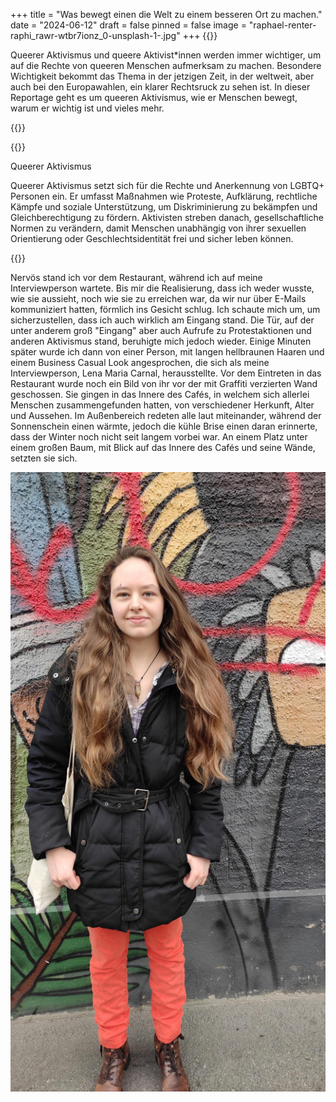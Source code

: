 +++
title = "Was bewegt einen die Welt zu einem besseren Ort zu machen."
date = "2024-06-12"
draft = false
pinned = false
image = "raphael-renter-raphi_rawr-wtbr7ionz_0-unsplash-1-.jpg"
+++
{{<lead>}}

Queerer Aktivismus und queere Aktivist*innen werden immer wichtiger, um auf die Rechte von queeren Menschen aufmerksam zu machen. Besondere Wichtigkeit bekommt das Thema in der jetzigen Zeit, in der weltweit, aber auch bei den Europawahlen, ein klarer Rechtsruck zu sehen ist. In dieser Reportage geht es um queeren Aktivismus, wie er Menschen bewegt, warum er wichtig ist und vieles mehr.

{{</lead>}}

{{<box>}}

Queerer Aktivismus

Queerer Aktivismus setzt sich für die Rechte und Anerkennung von LGBTQ+ Personen ein. Er umfasst Maßnahmen wie Proteste, Aufklärung, rechtliche Kämpfe und soziale Unterstützung, um Diskriminierung zu bekämpfen und Gleichberechtigung zu fördern. Aktivisten streben danach, gesellschaftliche Normen zu verändern, damit Menschen unabhängig von ihrer sexuellen Orientierung oder Geschlechtsidentität frei und sicher leben können.

{{</box>}}

Nervös stand ich vor dem Restaurant, während ich auf meine Interviewperson wartete. Bis mir die Realisierung, dass ich weder wusste, wie sie aussieht, noch wie sie zu erreichen war, da wir nur über E-Mails kommuniziert hatten, förmlich ins Gesicht schlug. Ich schaute mich um, um sicherzustellen, dass ich auch wirklich am Eingang stand. Die Tür, auf der unter anderem groß "Eingang" aber auch Aufrufe zu Protestaktionen und anderen Aktivismus stand, beruhigte mich jedoch wieder. Einige Minuten später wurde ich dann von einer Person, mit langen hellbraunen Haaren und einem Business Casual Look angesprochen, die sich als meine Interviewperson, Lena Maria Carnal, herausstellte. Vor dem Eintreten in das Restaurant wurde noch ein Bild von ihr vor der mit Graffiti verzierten Wand geschossen. Sie gingen in das Innere des Cafés, in welchem sich allerlei Menschen zusammengefunden hatten, von verschiedener Herkunft, Alter und Aussehen. Im Außenbereich redeten alle laut miteinander, während der Sonnenschein einen wärmte, jedoch die kühle Brise einen daran erinnerte, dass der Winter noch nicht seit langem vorbei war. An einem Platz unter einem großen Baum, mit Blick auf das Innere des Cafés und seine Wände, setzten sie sich.

![](microsoftteams-image-41-.png "Lena Maria Carnal von Alex Rudovich")